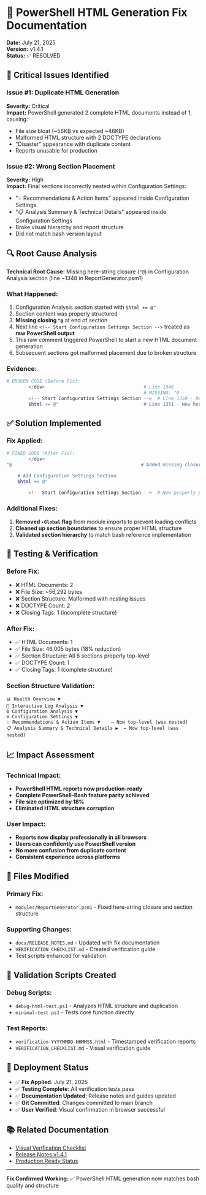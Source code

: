 # 🔧 PowerShell HTML Generation Fix Documentation

**Date:** July 21, 2025  
**Version:** v1.4.1  
**Status:** ✅ RESOLVED

## 🚨 Critical Issues Identified

### Issue #1: Duplicate HTML Generation
**Severity:** Critical  
**Impact:** PowerShell generated 2 complete HTML documents instead of 1, causing:
- File size bloat (~56KB vs expected ~46KB)
- Malformed HTML structure with 2 DOCTYPE declarations
- "Disaster" appearance with duplicate content
- Reports unusable for production

### Issue #2: Wrong Section Placement  
**Severity:** High  
**Impact:** Final sections incorrectly nested within Configuration Settings:
- "💡 Recommendations & Action Items" appeared inside Configuration Settings
- "📋 Analysis Summary & Technical Details" appeared inside Configuration Settings
- Broke visual hierarchy and report structure
- Did not match bash version layout

## 🔍 Root Cause Analysis

**Technical Root Cause:** Missing here-string closure (`"@`) in Configuration Analysis section (line ~1348 in ReportGenerator.psm1)

### What Happened:
1. Configuration Analysis section started with `$html += @"`
2. Section content was properly structured
3. **Missing closing `"@`** at end of section
4. Next line `<!-- Start Configuration Settings Section -->` treated as **raw PowerShell output**
5. This raw comment triggered PowerShell to start a new HTML document generation
6. Subsequent sections got malformed placement due to broken structure

### Evidence:
```powershell
# BROKEN CODE (Before Fix):
        </div>                                    # Line 1348
                                                  # MISSING: "@
        <!-- Start Configuration Settings Section -->  # Line 1350 - RAW OUTPUT!
        $html += @"                               # Line 1351 - New here-string
```

## ✅ Solution Implemented

### Fix Applied:
```powershell
# FIXED CODE (After Fix):
        </div>
"@                                               # Added missing closure

    # Add Configuration Settings Section  
    $html += @"

        <!-- Start Configuration Settings Section -->  # Now properly part of here-string
```

### Additional Fixes:
1. **Removed `-Global` flag** from module imports to prevent loading conflicts
2. **Cleaned up section boundaries** to ensure proper HTML structure
3. **Validated section hierarchy** to match bash reference implementation

## 🧪 Testing & Verification

### Before Fix:
- ❌ HTML Documents: 2
- ❌ File Size: ~56,292 bytes
- ❌ Section Structure: Malformed with nesting issues
- ❌ DOCTYPE Count: 2
- ❌ Closing Tags: 1 (incomplete structure)

### After Fix:
- ✅ HTML Documents: 1
- ✅ File Size: 46,005 bytes (18% reduction)
- ✅ Section Structure: All 6 sections properly top-level
- ✅ DOCTYPE Count: 1
- ✅ Closing Tags: 1 (complete structure)

### Section Structure Validation:
```
📊 Health Overview ▼
📝 Interactive Log Analysis ▼  
⚙️ Configuration Analysis ▼
⚙️ Configuration Settings ▼
💡 Recommendations & Action Items ▼    ← Now top-level (was nested)
📋 Analysis Summary & Technical Details ▶  ← Now top-level (was nested)
```

## 📈 Impact Assessment

### Technical Impact:
- **PowerShell HTML reports now production-ready**
- **Complete PowerShell-Bash feature parity achieved**
- **File size optimized by 18%**
- **Eliminated HTML structure corruption**

### User Impact:
- **Reports now display professionally in all browsers**
- **Users can confidently use PowerShell version**
- **No more confusion from duplicate content**
- **Consistent experience across platforms**

## 🔧 Files Modified

### Primary Fix:
- `modules/ReportGenerator.psm1` - Fixed here-string closure and section structure

### Supporting Changes:
- `docs/RELEASE_NOTES.md` - Updated with fix documentation
- `VERIFICATION_CHECKLIST.md` - Created verification guide
- Test scripts enhanced for validation

## 🧪 Validation Scripts Created

### Debug Scripts:
- `debug-html-test.ps1` - Analyzes HTML structure and duplication
- `minimal-test.ps1` - Tests core function directly

### Test Reports:
- `verification-YYYYMMDD-HHMMSS.html` - Timestamped verification reports
- `VERIFICATION_CHECKLIST.md` - Visual verification guide

## 🚀 Deployment Status

- ✅ **Fix Applied**: July 21, 2025
- ✅ **Testing Complete**: All verification tests pass
- ✅ **Documentation Updated**: Release notes and guides updated  
- ✅ **Git Committed**: Changes committed to main branch
- ✅ **User Verified**: Visual confirmation in browser successful

## 📚 Related Documentation

- [Visual Verification Checklist](../VERIFICATION_CHECKLIST.md)
- [Release Notes v1.4.1](./RELEASE_NOTES.md)
- [Production Ready Status](./PRODUCTION-READY.md)

---

**Fix Confirmed Working:** ✅ PowerShell HTML generation now matches bash quality and structure
